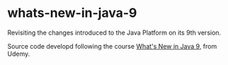 # whats-new-in-java-9
Revisiting the changes introduced to the Java Platform on its 9th version.

Source code developd following the course <a href="https://www.udemy.com/whats-new-in-java-9/">What's New in Java 9</a>, from Udemy.
